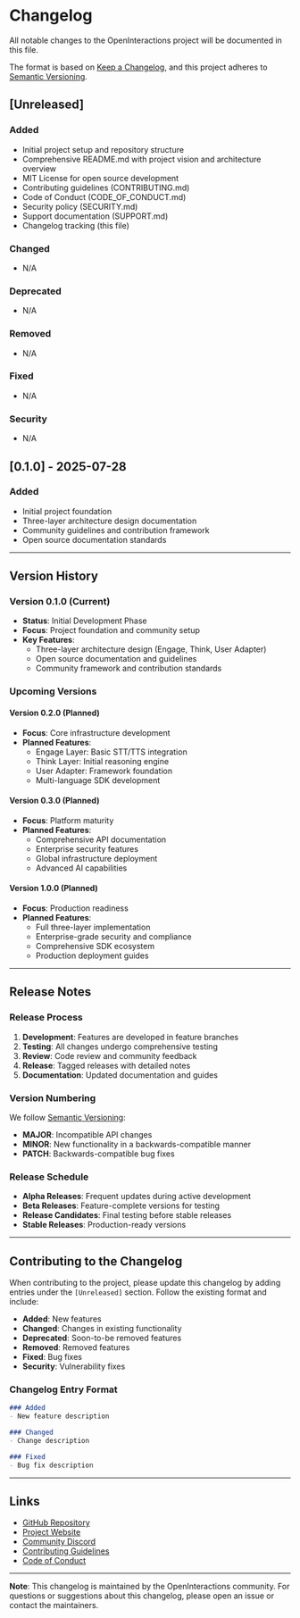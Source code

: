 # Changelog

All notable changes to the OpenInteractions project will be documented in this file.

The format is based on [Keep a Changelog](https://keepachangelog.com/en/1.0.0/),
and this project adheres to [Semantic Versioning](https://semver.org/spec/v2.0.0.html).

## [Unreleased]

### Added
- Initial project setup and repository structure
- Comprehensive README.md with project vision and architecture overview
- MIT License for open source development
- Contributing guidelines (CONTRIBUTING.md)
- Code of Conduct (CODE_OF_CONDUCT.md)
- Security policy (SECURITY.md)
- Support documentation (SUPPORT.md)
- Changelog tracking (this file)

### Changed
- N/A

### Deprecated
- N/A

### Removed
- N/A

### Fixed
- N/A

### Security
- N/A

## [0.1.0] - 2025-07-28

### Added
- Initial project foundation
- Three-layer architecture design documentation
- Community guidelines and contribution framework
- Open source documentation standards

---

## Version History

### Version 0.1.0 (Current)
- **Status**: Initial Development Phase
- **Focus**: Project foundation and community setup
- **Key Features**: 
  - Three-layer architecture design (Engage, Think, User Adapter)
  - Open source documentation and guidelines
  - Community framework and contribution standards

### Upcoming Versions

#### Version 0.2.0 (Planned)
- **Focus**: Core infrastructure development
- **Planned Features**:
  - Engage Layer: Basic STT/TTS integration
  - Think Layer: Initial reasoning engine
  - User Adapter: Framework foundation
  - Multi-language SDK development

#### Version 0.3.0 (Planned)
- **Focus**: Platform maturity
- **Planned Features**:
  - Comprehensive API documentation
  - Enterprise security features
  - Global infrastructure deployment
  - Advanced AI capabilities

#### Version 1.0.0 (Planned)
- **Focus**: Production readiness
- **Planned Features**:
  - Full three-layer implementation
  - Enterprise-grade security and compliance
  - Comprehensive SDK ecosystem
  - Production deployment guides

---

## Release Notes

### Release Process

1. **Development**: Features are developed in feature branches
2. **Testing**: All changes undergo comprehensive testing
3. **Review**: Code review and community feedback
4. **Release**: Tagged releases with detailed notes
5. **Documentation**: Updated documentation and guides

### Version Numbering

We follow [Semantic Versioning](https://semver.org/):

- **MAJOR**: Incompatible API changes
- **MINOR**: New functionality in a backwards-compatible manner
- **PATCH**: Backwards-compatible bug fixes

### Release Schedule

- **Alpha Releases**: Frequent updates during active development
- **Beta Releases**: Feature-complete versions for testing
- **Release Candidates**: Final testing before stable releases
- **Stable Releases**: Production-ready versions

---

## Contributing to the Changelog

When contributing to the project, please update this changelog by adding entries under the `[Unreleased]` section. Follow the existing format and include:

- **Added**: New features
- **Changed**: Changes in existing functionality
- **Deprecated**: Soon-to-be removed features
- **Removed**: Removed features
- **Fixed**: Bug fixes
- **Security**: Vulnerability fixes

### Changelog Entry Format

```markdown
### Added
- New feature description

### Changed
- Change description

### Fixed
- Bug fix description
```

---

## Links

- [GitHub Repository](https://github.com/OpenInteractions/OpenInteractions)
- [Project Website](https://www.openinteractions.live)
- [Community Discord](https://discord.gg/3U6Qy6nz)
- [Contributing Guidelines](CONTRIBUTING.md)
- [Code of Conduct](CODE_OF_CONDUCT.md)

---

**Note**: This changelog is maintained by the OpenInteractions community. For questions or suggestions about this changelog, please open an issue or contact the maintainers. 